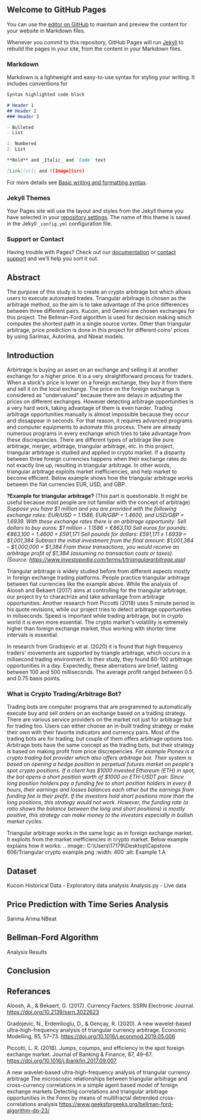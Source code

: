 ## Welcome to GitHub Pages

You can use the [editor on GitHub](https://github.com/ehgp/data_606_capstone/edit/main/docs/index.md) to maintain and preview the content for your website in Markdown files.

Whenever you commit to this repository, GitHub Pages will run [Jekyll](https://jekyllrb.com/) to rebuild the pages in your site, from the content in your Markdown files.

### Markdown

Markdown is a lightweight and easy-to-use syntax for styling your writing. It includes conventions for

```markdown
Syntax highlighted code block

# Header 1
## Header 2
### Header 3

- Bulleted
- List

1. Numbered
2. List

**Bold** and _Italic_ and `Code` text

[Link](url) and ![Image](src)
```

For more details see [Basic writing and formatting syntax](https://docs.github.com/en/github/writing-on-github/getting-started-with-writing-and-formatting-on-github/basic-writing-and-formatting-syntax).

### Jekyll Themes

Your Pages site will use the layout and styles from the Jekyll theme you have selected in your [repository settings](https://github.com/ehgp/data_606_capstone/settings/pages). The name of this theme is saved in the Jekyll `_config.yml` configuration file.

### Support or Contact

Having trouble with Pages? Check out our [documentation](https://docs.github.com/categories/github-pages-basics/) or [contact support](https://support.github.com/contact) and we’ll help you sort it out.

## Abstract

The purpose of this study is to create an crypto arbitrage bot which allows users to execute automated trades. Triangular arbitrage is chosen as the arbitrage method, so the aim is to take advantage of the price differences between three different pairs. Kucoin, and Gemini are chosen exchanges for this project. The Bellman-Ford algorithm is used for decision making which computes the shortest path in a single source vortex. Other than triangular arbitrage, price prediction is done in this project for different coins' prices by using Sarimax, Autorima, and Nbeat models. 

## Introduction 

Arbirtrage is buying an asset on an exchange and selling it at another exchange for a higher price. It is a very straightforward process for traders. When a stock's price is lower on a foreign exchange, they buy it from there and sell it on the local exchange. The price on the foreign exchange is considered as "undervalued" because there are delays in adjusting the prices on different exchanges. However detecting arbitrage opportunities is a very hard work, taking advantage of them is even harder. Trading arbitrage opportunities manually is almost impossible because they occur and dissappear in seconds. For that reason, it requires advanced programs and computer equipments to automate this process. There are already numerous programs in every exchange which tries to take advantage from these discrepancies. There are different types of arbitrage like pure arbitrage, merger, arbitrage, triangular arbitrage, etc. In this project, triangular arbitrage is studied and applied in crypto market. If a disparity between three foreign currencies happens when their exchange rates do not exactly line up, resulting in triangular arbitrage. In other words, triangular arbitrage exploits market inefficiencies, and help market to become efficient. Below example shows how the triangular arbitrage works between the fiat currencies EUR, USD, and GBP. 

**?Example for triangular arbitrage?** (This part is questionable. It might be useful because most people are not familiar with the concept of arbitrage)
_Suppose you have $1 million and you are provided with the following exchange rates: EUR/USD = 1.1586, EUR/GBP = 1.4600, and USD/GBP = 1.6939. With these exchange rates there is an arbitrage opportunity:_
_Sell dollars to buy euros: $1 million ÷ 1.1586 = €863,110_
_Sell euros for pounds: €863,100 ÷ 1.4600 = £591,171_
_Sell pounds for dollars: £591,171 x 1.6939 = $1,001,384_
_Subtract the initial investment from the final amount: $1,001,384 – $1,000,000 = $1,384_
_From these transactions, you would receive an arbitrage profit of $1,384 (assuming no transaction costs or taxes)._ 
_(Source: https://www.investopedia.com/terms/t/triangulararbitrage.asp)_

Triangular arbitrage is widely studied before from different aspects mostly in foreign exchange trading platforms. People practice triangular arbitrage between fiat currencies like the example above. While the analysis of Aloosh and Bekaert (2017) aims at controlling for the triangular arbitrage, our project try to charactrize and take advantage from arbitrage opportunities. Another research from Piccotti (2018) uses 5 minute period in his quote revisions, while our project tries to detect arbitrage opportunities in miliseconds. Speed is important while trading arbitrage, but in crypto world it is even more essential. The crypto market's volatility is extremely higher than foreign exchange market, thus working with shorter time intervals is essential. 

In research from Gradojevic et al. (2020) it is found that high frequency traders' movements are supported by triangle arbitrage, which occurs in a milisecond trading environment. In their study, they found 80-100 arbitrage opportunities in a day. Expectedly, these aberrations are brief, lasting between 100 and 500 milliseconds. The average profit ranged between 0.5 and 0.75 basis points. 








### What is Crypto Trading/Arbitrage Bot? 

Trading bots are computer programs that are programmed to automatically execute buy and sell orders on an exchange based on a trading strategy. There are various service providers on the market not just for arbitrage but for trading too. Users can either choose an in-built trading strategy or make their own with their favorite indicators and currency pairs. Most of the trading bots are for trading, but couple of them offers arbitrage options too. Arbitrage bots have the same concept as the trading bots, but their strategy is based on making profit from price discrepencies. _For example Pionex is a crypto trading bot provider which also offers arbitrage bot. Their system is based on opening a hedge position in perpetual futures market on people's spot crypto positions. If a client has $1000 invested Ethereum (ETH) in spot, the bot opens a short position worth of $1000 on ETH-USDT pair. Since long position holders pay a funding fee to short position holders in every 8 hours, their earnings and losses balances each other but the earnings from funding fee is their profit. If the investors hold short positions more than the long positions, this strategy would not work. However, the funding rate (a ratio shows the balance between the long and short positions) is mostly positive, this strategy can make money to the investors especially in bullish market cycles._ 

Triangular arbitrage works in the same logic as in foreign exchange market. It exploits from the market inefficiencies in crypto market. Below example explains how it works: 
.. image:: C:\Users\17179\Desktop\Capstone 606/Triangular crypto example.png
    :width: 400
    :alt: Example 1.A




## Dataset 
Kucoin
Historical Data - Exploratory data analysis 
Analysis.py - Live data 

## Price Prediction with Time Series Analysis 
Sarima
Arima 
NBeat

## Bellman-Ford Algorithm 
Analysis 
Results 

## Conclusion

## Referances 

Aloosh, A., & Bekaert, G. (2017). Currency Factors. SSRN Electronic Journal. https://doi.org/10.2139/ssrn.3022623

Gradojevic, N., Erdemlioglu, D., & Gençay, R. (2020). A new wavelet-based ultra-high-frequency analysis of triangular currency arbitrage. Economic Modelling, 85, 57–73. https://doi.org/10.1016/j.econmod.2019.05.006

Piccotti, L. R. (2018). Jumps, cojumps, and efficiency in the spot foreign exchange market. Journal of Banking & Finance, 87, 49–67. https://doi.org/10.1016/j.jbankfin.2017.09.007

A new wavelet-based ultra-high-frequency analysis of triangular currency arbitrage
The microscopic relationships between triangular arbitrage and cross-currency correlations in a simple agent based model of foreign exchange markets
Detecting correlations and triangular arbitrage opportunities in the Forex by means of multifractal detrended cross-correlations analysis 
https://www.geeksforgeeks.org/bellman-ford-algorithm-dp-23/

